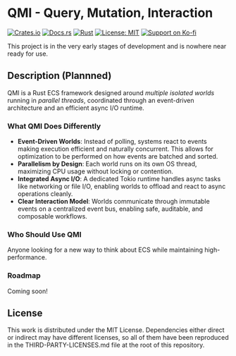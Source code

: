 # QMI - Query, Mutation, Interaction

[![Crates.io](https://img.shields.io/crates/v/qmi.svg?style=for-the-badge&logo=crates.io)](https://crates.io/crates/qmi)
[![Docs.rs](https://img.shields.io/badge/docs.rs-qmi-blue?style=for-the-badge&logo=docs.rs)](https://docs.rs/qmi)
[![Rust](https://img.shields.io/badge/Rust-000000?style=for-the-badge&logo=rust)](https://www.rust-lang.org/)
[![License: MIT](https://img.shields.io/badge/License-MIT-7F0000?style=for-the-badge&labelColor=000000&logoColor=white)](LICENSE)
[![Support on Ko-fi](https://img.shields.io/badge/ko--fi-Donate-999999?style=for-the-badge&logo=ko-fi&labelColor=333333)](https://ko-fi.com/stacksyndicate)

This project is in the very early stages of development and is nowhere near ready for use.

## Description (Plannned)

QMI is a Rust ECS framework designed around *multiple isolated worlds* running in *parallel threads*, coordinated through an event-driven architecture and an efficient async I/O runtime.

### What QMI Does Differently

- **Event-Driven Worlds**: Instead of polling, systems react to events making execution efficient and naturally concurrent. This allows for optimization to be performed on how events are batched and sorted.
- **Parallelism by Design**: Each world runs on its own OS thread, maximizing CPU usage without locking or contention.
- **Integrated Async I/O**: A dedicated Tokio runtime handles async tasks like networking or file I/O, enabling worlds to offload and react to async operations cleanly.
- **Clear Interaction Model**: Worlds communicate through immutable events on a centralized event bus, enabling safe, auditable, and composable workflows.

### Who Should Use QMI
Anyone looking for a new way to think about ECS while maintaining high-performance.

### Roadmap

Coming soon!

## License

This work is distributed under the MIT License. Dependencies either direct or indirect may have different licenses, so all of them have been reproduced in the THIRD-PARTY-LICENSES.md file at the root of this repository.

